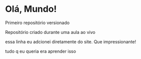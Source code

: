 # Olá, Mundo!
 Primeiro repositório versionado

 Repositório criado durante uma aula ao vivo

essa linha eu adcionei diretamente do site. Que impressionante!

tudo q eu queria era aprender isso

